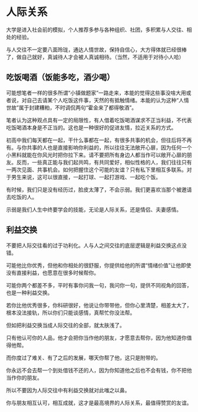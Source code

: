 # 人际关系

大学是进入社会前的模拟，个人推荐多参与各种组织、社团，多积累与人交往、相处的经验。

与人交往不一定要八面玲珑，通达人情世故，保持自信心，大方得体就已经很棒了，做自己就好，真诚待人才会被人真诚相待。（当然，不适用于对待小人哈）

## 吃饭喝酒（饭能多吃，酒少喝）

可能想笔者一样的很多所谓“小镇做题家”一路走来，本能的觉得这些事没啥大用或者说，对自己去请某个人吃饭这件事，天然的有抵触情绪。本能的认为这种“人情世故”属于封建糟粕，不时调侃两句“霍金来了都得敬酒”。

笔者认为这种观点具有一定的局限性，有人借着吃饭喝酒谋求不正当利益，不代表吃饭喝酒本身是不正当的。这也是一种很好的促进友情，拉近关系的方式。

初高中我们每天都在一起，干什么事都在一起，有很多共事的机会，但往后将不再有。与你共事的人也是直接影响你利益的，所以往往无法敞开心扉，因为任何一个小黑料就能在你风光时把你拉下来。请不要把所有身边人都当作可以敞开心扉的朋友。反而，一些真正能与我们起共鸣，有共同爱好，相似性格的人，我们往往只有一两次见面、共事机会。如何把握住这个可能的友谊？只有私下里相互多联系。对于男生来说，这可以很直接，一起打球、一起打游戏、一起吃个饭。

有时候，我们只是没有经历过，脸皮太薄了，不会示弱。我们更喜欢当那个被邀请去吃饭的人。

示弱是我们人生中终要学会的技能，无论是人际关系，还是情侣、夫妻感情。

## 利益交换

不要把人际交往看的过于功利化。人与人之间交往的底层逻辑是利益交换这点没错。

可能他比你优秀，但他和你相处的很舒服，你提供给他的所谓“情绪价值”让他即使没有直接利益，也愿意在很多时候帮你。

可能你两个都差不多，平时有事你问我一句，我问你一句，提供不同视角的回答，也是一种利益交换。

若你比他优秀很多，你科研很好，他说让你带带他，但你心里清楚，相差太大了，根本没法接轨，所以你们只能谈感情，真帮忙你没法帮。

但如把利益交换当成人际交往的全部，就太肤浅了。

只有他认可你的人品，他才会把你当作他的朋友，才愿意去帮你，因为他知道你值得他帮。

而你度过了难关、有了之后的发展，哪天你帮了他，这只是附带的。

你永远不会去帮一个到处借钱不还的人，因为你知道他之后也不会有钱，你不把他当作你的朋友。

所以不要因为人际交往中有利益交换就对此嗤之以鼻。

你与朋友相互认可，相互成就，这才是最高境界的人际关系，最值得赞赏的友谊。
